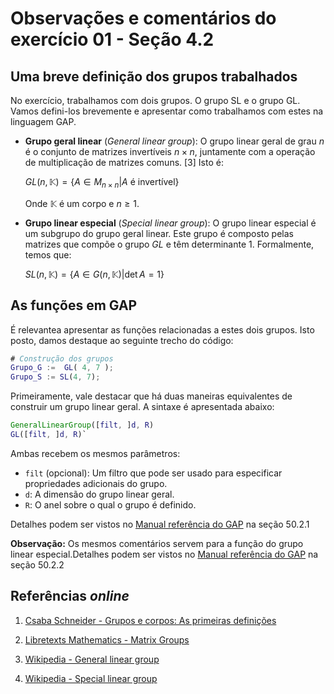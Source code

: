 # Observações e comentários do exercício 01 - Seção 4.2 

## Uma breve definição dos grupos trabalhados

No exercício, trabalhamos com dois grupos. O grupo SL e o grupo GL. Vamos defini-los brevemente e apresentar como trabalhamos com estes na linguagem GAP.

- **Grupo geral linear** (*General linear group*): O grupo linear geral de grau $n$ é o conjunto de matrizes invertíveis $n×n$, juntamente com a operação de multiplicação de matrizes comuns. [3] Isto é:

    $GL(n, \mathbb{K}) = \{A \in M_{n \times n} |A \text{ é invertível}  \}$

    Onde $\mathbb{K}$ é um corpo e $n \geq 1$.

- **Grupo linear especial** (*Special linear group*): O grupo linear especial é um subgrupo do grupo geral linear. Este grupo é composto pelas matrizes que compõe o grupo $GL$ e têm determinante 1. Formalmente, temos que:

    $SL(n, \mathbb{K}) = \{A \in G(n, \mathbb{K}) | \det{A} = 1  \}$


## As funções em GAP

É relevantea apresentar as funções relacionadas a estes dois grupos. Isto posto, damos destaque ao seguinte trecho do código:

```gap
# Construção dos grupos
Grupo_G :=  GL( 4, 7 );
Grupo_S := SL(4, 7);
```

Primeiramente, vale destacar que há duas maneiras equivalentes de construir um grupo linear geral. A sintaxe é apresentada abaixo:

```gap
GeneralLinearGroup([filt, ]d, R)
GL([filt, ]d, R)`
```

Ambas recebem os mesmos parâmetros:

- `filt` (opcional): Um filtro que pode ser usado para especificar propriedades adicionais do grupo.
- `d`: A dimensão do grupo linear geral.
- `R`: O anel sobre o qual o grupo é definido.

Detalhes podem ser vistos no [Manual referência do GAP](https://docs.gap-system.org/doc/ref/manual.pdf) na seção 50.2.1

**Observação:** Os mesmos comentários servem para a função do grupo linear especial.Detalhes podem ser vistos no [Manual referência do GAP](https://docs.gap-system.org/doc/ref/manual.pdf) na seção 50.2.2


## Referências *online*
1. [Csaba Schneider - Grupos e corpos: As primeiras definições](https://schcs.github.io/WP/index.php/ensino/grupos-e-corpos/as-primeiras-defincoes/)

2. [Libretexts Mathematics - Matrix Groups ](https://math.libretexts.org/Bookshelves/Abstract_and_Geometric_Algebra/Abstract_Algebra%3A_Theory_and_Applications_(Judson)/12%3A_Matrix_Groups_and_Symmetry/12.01%3A_Matrix_Groups)

3. [Wikipedia - General linear group](https://en.wikipedia.org/wiki/General_linear_group)

4. [Wikipedia - Special linear group](https://en.wikipedia.org/wiki/Special_linear_group)
